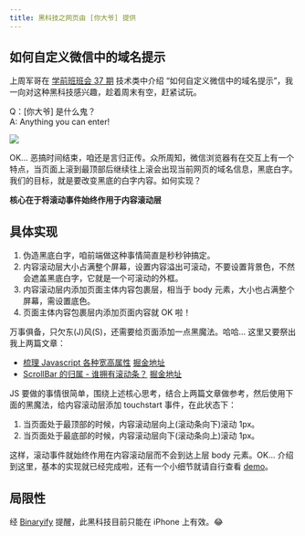 ```yaml
---
title: 黑科技之网页由 [你大爷] 提供
---
```


## 如何自定义微信中的域名提示

上周军哥在 [学前班班会 37 期](http://f2e-journey.github.io/xueqianban/#issues/45) 技术类中介绍 “如何自定义微信中的域名提示”，我一向对这种黑科技感兴趣，趁着周末有空，赶紧试玩。

Q：[你大爷] 是什么鬼？  
A: Anything you can enter!

![](https://picabstract-preview-ftn.weiyun.com:8443/ftn_pic_abs_v2/be03fe3cb31b0d7a49367307954461ffcddf2df22b178a1a09a08009c75d9ee90f8181721050e115c1f630c46d256670?pictype=scale&from=30013&version=2.0.0.2&uin=287531381&fname=overscroll.png&size=1024*1024)

OK... 恶搞时间结束，咱还是言归正传。众所周知，微信浏览器有在交互上有一个特点，当页面上滚到最顶部后继续往上滚会出现当前网页的域名信息，黑底白字。我们的目标，就是要改变黑底的白字内容。如何实现？

**核心在于将滚动事件始终作用于内容滚动层**

## 具体实现

1. 伪造黑底白字，咱前端做这种事情简直是秒秒钟搞定。
2. 内容滚动层大小占满整个屏幕，设置内容溢出可滚动，不要设置背景色，不然会遮盖黑底白字，它就是一个可滚动的外框。
3. 内容滚动层内添加页面主体内容包裹层，相当于 body 元素，大小也占满整个屏幕，需设置底色。
4. 页面主体内容包裹层内添加页面内容就 OK 啦！

万事俱备，只欠东(J)风(S)，还需要给页面添加一点黑魔法。哈哈... 这里又要祭出我上两篇文章：

- [梳理 Javascript 各种宽高属性](https://znlbwo.github.io/#!/article/8) [掘金地址](https://gold.xitu.io/entry/583a9d4961ff4b007ecbfaff/detail)
- [ScrollBar 的归属 - 谁拥有滚动条？](https://znlbwo.github.io/#!/article/9) [掘金地址](https://gold.xitu.io/entry/583ab7f0ac502e006c1c6eff/detail)

JS 要做的事情很简单，围绕上述核心思考，结合上两篇文章做参考，然后使用下面的黑魔法，给内容滚动层添加 touchstart 事件，在此状态下：

1. 当页面处于最顶部的时候，内容滚动层向上(滚动条向下)滚动 1px。
2. 当页面处于最底部的时候，内容滚动层向下(滚动条向上)滚动 1px。

这样，滚动事件就始终作用在内容滚动层而不会到达上层 body 元素。OK... 介绍到这里，基本的实现就已经完成啦，还有一个小细节就请自行查看 [demo](https://znlbwo.github.io/study/demo/overscroll.html)。

## 局限性

经 [Binaryify](https://github.com/Binaryify) 提醒，此黑科技目前只能在 iPhone 上有效。😂

